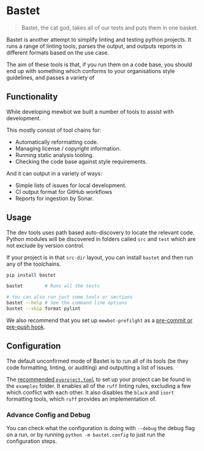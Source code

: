 <!--
SPDX-FileCopyrightText: 2023 - 2024 Mewbot Developers <mewbot@quicksilver.london>

SPDX-License-Identifier: BSD-2-Clause
-->

# Bastet

> Bastet, the cat god, takes all of our tests and puts them in one basket.

Bastet is another attempt to simplify linting and testing python projects.
It runs a range of linting tools, parses the output, and outputs reports
in different formats based on the use case.

The aim of these tools is that, if you run them on a code base, you should
end up with something which conforms to your organisations style guidelines,
and passes a variety of 

## Functionality

While developing mewbot we built a number of tools to assist with development.

This mostly consist of tool chains for:

 - Automatically reformatting code.
 - Managing license / copyright information. 
 - Running static analysis tooling.
 - Checking the code base against style requirements.

And it can output in a variety of ways:

 - Simple lists of issues for local development.
 - CI output format for GitHub workflows
 - Reports for ingestion by Sonar.

## Usage

The dev tools uses path based auto-discovery to locate the relevant code.
Python modules will be discovered in folders called `src` and `test`
which are not exclude by version control.

If your project is in that `src-dir` layout, you can install `bastet`
and then run any of the toolchains.

```sh
pip install bastet

bastet        # Runs all the tests

# You can also run just some tools or sections
bastet --help # See the command line options
bastet --skip format pylint
```

We also recommend that you set up `mewbot-prefilght` as a
[pre-commit or pre-push hook](https://git-scm.com/book/en/v2/Customizing-Git-Git-Hooks).

## Configuration

The default unconfirmed mode of Bastet is to run all of its tools (be they
code formatting, linting, or auditing) and outputting a list of issues.

The [recommended `pyproject.toml`](examples/pyproject.toml) to set up your
project can be found in the `examples` folder. It enables all of the `ruff`
linting rules, excluding a few which conflict with each other.
It also disables the `black` and `isort` formatting tools, which `ruff`
provides an implementation of.

### Advance Config and Debug

You can check what the configuration is doing with `--debug` the debug flag on
a run, or by running `python -m bastet.config` to just run the configuration steps.
